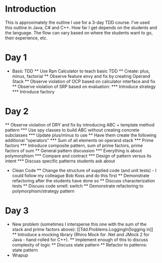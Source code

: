 # Introduction
This is approximately the outline I use for a 3-day TDD course. I've used this outline in Java, C# and C++. How far I get depends on the students and the language. The flow can vary based on where the students want to go, their experience, etc.

# Day 1
* Basic TDD
** Use Rpn Calculator to teach basic TDD
** Create: plus, minus, factorial
** Observe feature envy and fix by creating Operand Stack
** Observe violation of OCP based on calculator interface and fix
** Observe violation of SRP based on evaluation:
*** Introduce strategy
*** Introduce factory

# Day 2
** Observe violation of DRY and fix by introducing ABC + template method pattern
*** Use spy classes to build ABC without creating concrete subclasses
*** Update plus/minus to use
** Have them create the following additional "operators"
*** Sum of all elements on operand stack
*** Prime factors
*** Introduce composite pattern, sum of prime factors, prime factors of sum
** General pattern discussion
*** Everything is about polymorphism
*** Compare and contract
*** Design of pattern versus its intent
*** Discuss specific patterns students ask about
* Clean Code
** Change the structure of supplied code (and unit tests) - I could follow my colleague Bob Koss and do this first
** Demonstrate refactoring after the students have done so
** Discuss characterization tests
** Discuss code smell: switch
** Demonstrate refactoring to polymorphism/strategy pattern

# Day 3
* New problem (sometimes I intersperse this one with the sum of the stack and prime factors above): [[Tdd.Problems.LoggingIn|logging in]]
** Introduce a mocking library (Rhino Mock for .Net and JMock 2 for Java - hand-rolled for C++).
** Implement enough of this to discuss complexity of logic
** Discuss state pattern
** Refactor to patterns: state pattern
* Wrapup
